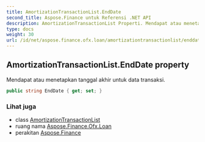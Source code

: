 ```yaml
---
title: AmortizationTransactionList.EndDate
second_title: Aspose.Finance untuk Referensi .NET API
description: AmortizationTransactionList Properti. Mendapat atau menetapkan tanggal akhir untuk data transaksi.
type: docs
weight: 30
url: /id/net/aspose.finance.ofx.loan/amortizationtransactionlist/enddate/
---
```

## AmortizationTransactionList.EndDate property

Mendapat atau menetapkan tanggal akhir untuk data transaksi.

```csharp
public string EndDate { get; set; }
```

### Lihat juga

* class [AmortizationTransactionList](../)
* ruang nama [Aspose.Finance.Ofx.Loan](../../amortizationtransactionlist/)
* perakitan [Aspose.Finance](../../../)


